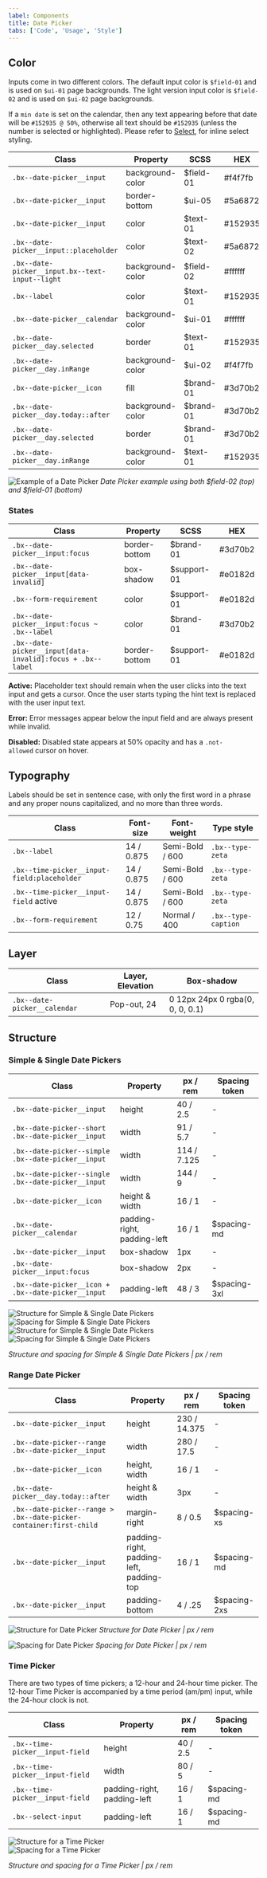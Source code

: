 ```yaml
---
label: Components
title: Date Picker
tabs: ['Code', 'Usage', 'Style']
---
```


## Color

Inputs come in two different colors. The default input color is `$field-01` and is used on `$ui-01` page backgrounds. The light version input color is `$field-02` and is used on `$ui-02` page backgrounds.

If a `min date` is set on the calendar, then any text appearing before that date will be `#152935 @ 50%`, otherwise all text should be `#152935` (unless the number is selected or highlighted). Please refer to [Select](/components/select), for inline select styling.

| Class                                           | Property         | SCSS      | HEX     |
| ----------------------------------------------- | ---------------- | --------- | ------- |
| `.bx--date-picker__input`                       | background-color | $field-01 | #f4f7fb |
| `.bx--date-picker__input`                       | border-bottom    | $ui-05    | #5a6872 |
| `.bx--date-picker__input`                       | color            | $text-01  | #152935 |
| `.bx--date-picker__input::placeholder`          | color            | $text-02  | #5a6872 |
| `.bx--date-picker__input.bx--text-input--light` | background-color | $field-02 | #ffffff |
| `.bx--label`                                    | color            | $text-01  | #152935 |
| `.bx--date-picker__calendar`                    | background-color | $ui-01    | #ffffff |
| `.bx--date-picker__day.selected`                | border           | $text-01  | #152935 |
| `.bx--date-picker__day.inRange`                 | background-color | $ui-02    | #f4f7fb |
| `.bx--date-picker__icon`                        | fill             | $brand-01 | #3d70b2 |
| `.bx--date-picker__day.today::after`            | background-color | $brand-01 | #3d70b2 |
| `.bx--date-picker__day.selected`                | border           | $brand-01 | #3d70b2 |
| `.bx--date-picker__day.inRange`                 | background-color | $text-01  | #152935 |

![Example of a Date Picker](images/date-picker-style-1.png)
_Date Picker example using both $field-02 (top) and $field-01 (bottom)_

### States

| Class                                                      | Property      | SCSS        | HEX     |
| ---------------------------------------------------------- | ------------- | ----------- | ------- |
| `.bx--date-picker__input:focus`                            | border-bottom | $brand-01   | #3d70b2 |
| `.bx--date-picker__input[data-invalid]`                    | box-shadow    | $support-01 | #e0182d |
| `.bx--form-requirement`                                    | color         | $support-01 | #e0182d |
| `.bx--date-picker__input:focus ~ .bx--label`               | color         | $brand-01   | #3d70b2 |
| `.bx--date-picker__input[data-invalid]:focus + .bx--label` | border-bottom | $support-01 | #e0182d |

**Active:** Placeholder text should remain when the user clicks into the text input and gets a cursor. Once the user starts typing the hint text is replaced with the user input text.

**Error:** Error messages appear below the input field and are always present while invalid.

**Disabled:** Disabled state appears at 50% opacity and has a `.not-allowed` cursor on hover.

## Typography

Labels should be set in sentence case, with only the first word in a phrase and any proper nouns capitalized, and no more than three words.

| Class                                       | Font-size  | Font-weight     | Type style          |
| ------------------------------------------- | ---------- | --------------- | ------------------- |
| `.bx--label`                                | 14 / 0.875 | Semi-Bold / 600 | `.bx--type-zeta`    |
| `.bx--time-picker__input-field:placeholder` | 14 / 0.875 | Semi-Bold / 600 | `.bx--type-zeta`    |
| `.bx--time-picker__input-field` active      | 14 / 0.875 | Semi-Bold / 600 | `.bx--type-zeta`    |
| `.bx--form-requirement`                     | 12 / 0.75  | Normal / 400    | `.bx--type-caption` |

## Layer

| Class                        | Layer, Elevation | Box-shadow                       |
| ---------------------------- | ---------------- | -------------------------------- |
| `.bx--date-picker__calendar` | Pop-out, 24      | 0 12px 24px 0 rgba(0, 0, 0, 0.1) |

## Structure

### Simple & Single Date Pickers

| Class                                              | Property                    | px / rem    | Spacing token |
| -------------------------------------------------- | --------------------------- | ----------- | ------------- |
| `.bx--date-picker__input`                          | height                      | 40 / 2.5    | -             |
| `.bx--date-picker--short .bx--date-picker__input`  | width                       | 91 / 5.7    | -             |
| `.bx--date-picker--simple .bx--date-picker__input` | width                       | 114 / 7.125 | -             |
| `.bx--date-picker--single .bx--date-picker__input` | width                       | 144 / 9     | -             |
| `.bx--date-picker__icon`                           | height & width              | 16 / 1      | -             |
| `.bx--date-picker__calendar`                       | padding-right, padding-left | 16 / 1      | $spacing-md   |
| `.bx--date-picker__input`                          | box-shadow                  | 1px         | -             |
| `.bx--date-picker__input:focus`                    | box-shadow                  | 2px         | -             |
| `.bx--date-picker__icon + .bx--date-picker__input` | padding-left                | 48 / 3      | $spacing-3xl  |

<div class="image-grid">
  <div>
    <img src="images/date-picker-style-4.png" alt="Structure for Simple & Single Date Pickers"/>
  </div>
  <div>
    <img src="images/date-picker-style-5.png" alt="Spacing for Simple & Single Date Pickers"/>
  </div>
  <div>
    <img src="images/date-picker-style-6.png" alt="Structure for Simple & Single Date Pickers"/>
  </div>
  <div>
    <img src="images/date-picker-style-7.png" alt="Spacing for Simple & Single Date Pickers"/>
  </div>
</div>

_Structure and spacing for Simple & Single Date Pickers | px / rem_

### Range Date Picker

| Class                                                              | Property                                 | px / rem     | Spacing token |
| ------------------------------------------------------------------ | ---------------------------------------- | ------------ | ------------- |
| `.bx--date-picker__input`                                          | height                                   | 230 / 14.375 | -             |
| `.bx--date-picker--range .bx--date-picker__input`                  | width                                    | 280 / 17.5   | -             |
| `.bx--date-picker__icon`                                           | height, width                            | 16 / 1       | -             |
| `.bx--date-picker__day.today::after`                               | height & width                           | 3px          | -             |
| `.bx--date-picker--range > .bx--date-picker-container:first-child` | margin-right                             | 8 / 0.5      | $spacing-xs   |
| `.bx--date-picker__input`                                          | padding-right, padding-left, padding-top | 16 / 1       | $spacing-md   |
| `.bx--date-picker__input`                                          | padding-bottom                           | 4 / .25      | $spacing-2xs  |

![Structure for Date Picker](images/date-picker-style-2.png)
_Structure for Date Picker | px / rem_

![Spacing for Date Picker](images/date-picker-style-3.png)
_Spacing for Date Picker | px / rem_

### Time Picker

There are two types of time pickers; a 12-hour and 24-hour time picker. The 12-hour Time Picker is accompanied by a time period (am/pm) input, while the 24-hour clock is not.

| Class                           | Property                    | px / rem | Spacing token |
| ------------------------------- | --------------------------- | -------- | ------------- |
| `.bx--time-picker__input-field` | height                      | 40 / 2.5 | -             |
| `.bx--time-picker__input-field` | width                       | 80 / 5   | -             |
| `.bx--time-picker__input-field` | padding-right, padding-left | 16 / 1   | $spacing-md   |
| `.bx--select-input`             | padding-left                | 16 / 1   | $spacing-md   |

<div class="image-grid">
  <div>
    <img src="images/time-picker-style-1.png" alt="Structure for a Time Picker"/>
  </div>
  <div>
    <img src="images/time-picker-style-2.png" alt="Spacing for a Time Picker"/>
  </div>
</div>

_Structure and spacing for a Time Picker | px / rem_
